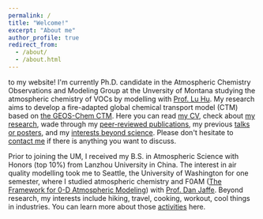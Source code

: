 ```yaml
---
permalink: /
title: "Welcome!"
excerpt: "About me"
author_profile: true
redirect_from: 
  - /about/
  - /about.html
---
```

to my website! I'm currently Ph.D. candidate in the Atmospheric Chemistry Observations and Modeling Group at the Unversity of Montana studying the atmospheric chemistry of VOCs by modelling with [Prof. Lu Hu](https://scholar.google.com/citations?user=7WP7T3QAAAAJ&hl=en). My research aims to develop a fire-adapted global chemical transport model (CTM) based on [the GEOS-Chem CTM](https://geos-chem.seas.harvard.edu/#:~:text=GEOS%2DChem%20is%20a%20global,range%20of%20atmospheric%20composition%20problems). Here you can read [my CV](https://jinlx.github.io/files/CV_Lixu.pdf), check about [my research](https://jinlx.github.io/researches/), wade through my [peer-reviewed publications](https://jinlx.github.io/publications/), my previous [talks or posters](https://jinlx.github.io/presentations/), and my [interests beyond science](https://jinlx.github.io/activities/). Please don't hesitate to [contact me](https://jinlx.github.io/contact/) if there is anything you want to discuss. 

Prior to joining the UM, I received my B.S. in Atmospheric Science with Honors (top 10%) from Lanzhou University in China. The interest in air quality modelling took me to Seattle, the University of Washington for one semester, where I studied atmospheric chemistry and F0AM ([The Framework for 0-D Atmospheric Modeling](https://sites.google.com/site/wolfegm/models)) with [Prof. Dan Jaffe](https://blogs.uw.edu/djaffe/pi-dan-jaffe/). Beyond research, my interests include hiking, travel, cooking, workout, cool things in industries. You can learn more about those [activities](https://jinlx.github.io/activities/) here.
